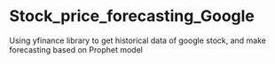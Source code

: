 # Stock_price_forecasting_Google
Using yfinance library to get historical data of google stock, and make forecasting based on Prophet model
